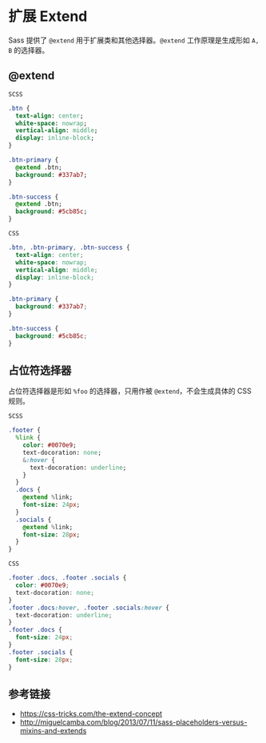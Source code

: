 # 扩展 Extend

Sass 提供了 `@extend` 用于扩展类和其他选择器。`@extend` 工作原理是生成形如 `A, B` 的选择器。

## @extend

`SCSS`
```sass
.btn {
  text-align: center;
  white-space: nowrap;
  vertical-align: middle;
  display: inline-block;
}

.btn-primary {
  @extend .btn;
  background: #337ab7;
}

.btn-success {
  @extend .btn;
  background: #5cb85c;
}
```
`CSS`
```css
.btn, .btn-primary, .btn-success {
  text-align: center;
  white-space: nowrap;
  vertical-align: middle;
  display: inline-block;
}

.btn-primary {
  background: #337ab7;
}

.btn-success {
  background: #5cb85c;
}
```

## 占位符选择器

占位符选择器是形如 `%foo` 的选择器，只用作被 `@extend`，不会生成具体的 CSS 规则。

`SCSS`
```sass
.footer {
  %link {
    color: #0070e9;
    text-docoration: none;
    &:hover {
      text-docoration: underline;
    }
  }
  .docs {
    @extend %link;
    font-size: 24px;
  }
  .socials {
    @extend %link;
    font-size: 28px;
  }
}
```
`CSS`
```css
.footer .docs, .footer .socials {
  color: #0070e9;
  text-docoration: none;
}
.footer .docs:hover, .footer .socials:hover {
  text-docoration: underline;
}
.footer .docs {
  font-size: 24px;
}
.footer .socials {
  font-size: 28px;
}
```

## 参考链接
* https://css-tricks.com/the-extend-concept
* http://miguelcamba.com/blog/2013/07/11/sass-placeholders-versus-mixins-and-extends
